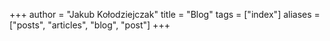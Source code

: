 +++
author = "Jakub Kołodziejczak"
title = "Blog"
tags = ["index"]
aliases = ["posts", "articles", "blog", "post"]
+++

